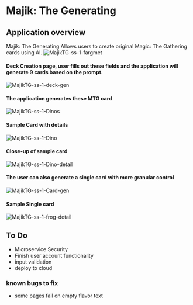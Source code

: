 # Majik: The Generating

## Application overview

Majik: The Generating Allows users to create original Magic: The Gathering cards using AI.
![MajikTG-ss-1-fargmet](https://github.com/keiferwise/DeckGen/assets/26557443/03fc529a-ae45-4bd6-86cf-6d06f2a00378)

#### Deck Creation page, user fills out these fields and the application will generate 9 cards based on the prompt.

![MajikTG-ss-1-deck-gen](https://github.com/keiferwise/DeckGen/assets/26557443/c8df9528-aba9-4987-80ed-a7f0cb103fb2)
#### The application generates these MTG card
![MajikTG-ss-1-Dinos](https://github.com/keiferwise/DeckGen/assets/26557443/4c378035-303d-4c8e-8c34-48af44a0b390)
#### Sample Card with details
![MajikTG-ss-1-Dino](https://github.com/keiferwise/DeckGen/assets/26557443/bd5c1ebf-40da-43a7-bcc2-b55db76a1930)
#### Close-up of sample card
![MajikTG-ss-1-Dino-detail](https://github.com/keiferwise/DeckGen/assets/26557443/dd68ce0b-0c3b-4aa0-abb2-5b331e269fa0)
#### The user can also generate a single card with more granular control
![MajikTG-ss-1-Card-gen](https://github.com/keiferwise/DeckGen/assets/26557443/da05de6f-7b62-44f3-b896-152efe9e6497)
#### Sample Single card
![MajikTG-ss-1-frog-detail](https://github.com/keiferwise/DeckGen/assets/26557443/6e2888a4-0a39-4213-924e-4aed2635d56b)


## To Do
* Microservice Security
* Finish user account functionality
* input validation
* deploy to cloud

### known bugs to fix
* some pages fail on empty flavor text
